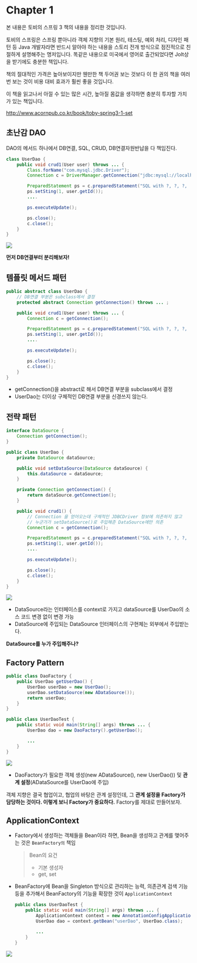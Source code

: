 # Chapter 1

본 내용은 토비의 스프링 3 책의 내용을 정리한 것입니다.

토비의 스프링은 스프링 뿐아니라 객체 지향의 기본 원리, 테스팅, 예외 처리, 디자인 패턴 등 Java 개발자라면 반드시 알아야 하는 내용을 스토리 전개 방식으로 점진적으로 친절하게 설명해주는 명저입니다. 똑같은 내용으로 미국에서 영어로 출간되었다면 Jolt상을 받기에도 충분한 책입니다.

책의 절대적인 가격은 높아보이지만 웬만한 책 두어권 보는 것보다 이 한 권의 책을 여러번 보는 것이 비용 대비 효과가 훨씬 좋을 것입니다.
 
이 책을 읽고나서 아낄 수 있는 많은 시간, 높아질 몸값을 생각하면 충분히 투자할 가치가 있는 책입니다. 

<a href='http://www.acornpub.co.kr/book/toby-spring3-1-set' target='_blank'>http://www.acornpub.co.kr/book/toby-spring3-1-set</a>

## 초난감 DAO

DAO의 메서드 하나에서 DB연결, SQL, CRUD, DB연결자원반납을 다 책임진다.

```java
class UserDao {
    public void crud1(User user) throws ... {
        Class.forName("com.mysql.jdbc.Driver");
        Connection c = DriverManager.getConnection("jdbc:mysql://localhost~~~", "id", "password");

        PreparedStatement ps = c.preparedStatement("SQL with ?, ?, ?, ...");
        ps.setSting(1, user.getId());
        ....

        ps.executeUpdate();

        ps.close();
        c.close();
    }
}
```

![](http://i.imgur.com/KX1k4Os.png)


**먼저 DB연결부터 분리해보자!**

## 템플릿 메서드 패턴

```java
public abstract class UserDao {
    // DB연결 부분은 subclass에서 결정 
    protected abstract Connection getConnection() throws ... ;

    public void crud1(User user) throws ... {        
        Connection c = getConnection();

        PreparedStatement ps = c.preparedStatement("SQL with ?, ?, ?, ...");
        ps.setSting(1, user.getId());
        ....

        ps.executeUpdate();

        ps.close();
        c.close();
    }
}
```


- getConnection()을 abstract로 해서 DB연결 부분을 subclass에서 결정
- UserDao는 더이상 구체적인 DB연결 부분을 신경쓰지 않는다.

## 전략 패턴

```java
interface DataSource {
    Connection getConnection();
}

public class UserDao {
    private DataSource dataSource;

    public void setDataSource(DataSource dataSource) {
        this.dataSource = dataSource;
    }

    private Connection getConnection() {
        return dataSource.getConnection();
    }

    public void crud1() {
        // Connection 을 얻어오는데 구체적인 JDBCDriver 정보에 의존하지 않고
        // 누군가가 setDataSource()로 주입해준 DataSource에만 의존
        Connection c = getConnection(); 

        PreparedStatement ps = c.preparedStatement("SQL with ?, ?, ?, ...");
        ps.setSting(1, user.getId());
        ....

        ps.executeUpdate();

        ps.close();
        c.close();
    }
}
```

![](http://i.imgur.com/dTB61Sw.png)

- DataSource라는 인터페이스를 context로 가지고 dataSource를 UserDao의 소스 코드 변경 없이 변경 가능
- DataSource에 주입되는 DataSource 인터페이스의 구현체는 외부에서 주입받는다.

**DataSource를 누가 주입해주나?**

## Factory Pattern

```java
public class DaoFactory {
    public UserDao getUserDao() {
        UserDao userDao = new UserDao();
        userDao.setDataSource(new ADataSource());
        return userDao; 
    }
}

public class UserDaoTest {
    public static void main(String[] args) throws ... {
        UserDao dao = new DaoFactory().getUserDao();

        ...
    }
}
```
![](http://i.imgur.com/LYHnFmE.png)

- DaoFactory가 필요한 객체 생성(new ADataSource(), new UserDao()) 및 **관계 설정**(ADataSource를 UserDao에 주입)

객체 지향은 결국 협업이고, 협업의 바탕은 관계 설정인데, 그 **관계 설정을 Factory가 담당하는 것이다. 이렇게 보니 Factory가 중요하다.** Factory를 제대로 만들어보자.

## ApplicationContext

- Factory에서 생성하는 객체들을 Bean이라 하면, Bean을 생성하고 관계를 맺어주는 것은 `BeanFactory의` 책임

	> Bean의 요건
	> - 기본 생성자
	> - get, set
 
- BeanFactory에 Bean을 Singleton 방식으로 관리하는 능력, 의존관계 검색 기능 등을 추가해서 BeanFactory의 기능을 확장한 것이 `ApplicationContext`

    ```java
    public class UserDaoTest {
        public static void main(String[] args) throws ... {
            ApplicationContext context = new AnnotationConfigApplicationContext(DaoFactory.class);
            UserDao dao = context.getBean("userDao", UserDao.class);
    
            ...
        }
    }
    ```
![](http://i.imgur.com/bFHCIC9.png)
